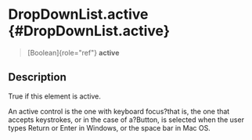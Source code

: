 DropDownList.active {#DropDownList.active}
===================

> [Boolean]{role="ref"} **active**

Description
-----------

True if this element is active.

An active control is the one with keyboard focus?that is, the one that
accepts keystrokes, or in the case of a?Button, is selected when the
user types Return or Enter in Windows, or the space bar in Mac OS.
